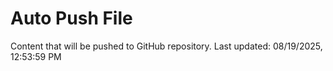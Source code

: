 # Auto Push File

Content that will be pushed to GitHub repository.
Last updated: 08/19/2025, 12:53:59 PM